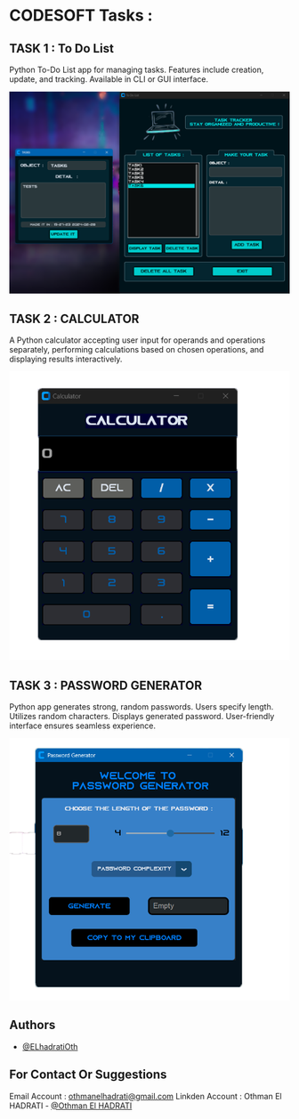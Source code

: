 
# CODESOFT Tasks :


## TASK 1 : To Do List

Python To-Do List app for managing tasks. Features include creation, update, and tracking. Available in CLI or GUI interface.

![App Screenshot](ToDoList.png)

## TASK 2 : CALCULATOR

A Python calculator accepting user input for operands and operations separately, performing calculations based on chosen operations, and displaying results interactively.

![App Screenshot](Calculator.png)


## TASK 3  : PASSWORD GENERATOR

Python app generates strong, random passwords. Users specify length. Utilizes random characters. Displays generated password. User-friendly interface ensures seamless experience.

![App Screenshot](PasswordGenerator.png)



## Authors

- [@ELhadratiOth](https://github.com/ELhadratiOth)


## For Contact Or Suggestions

Email Account : othmanelhadrati@gmail.com 
Linkden Account : Othman El HADRATI - [@Othman El HADRATI](https://www.linkedin.com/in/othman-el-hadrati-91aa98243/)



